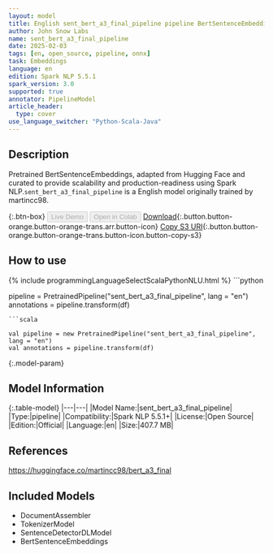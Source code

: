```yaml
---
layout: model
title: English sent_bert_a3_final_pipeline pipeline BertSentenceEmbeddings from martincc98
author: John Snow Labs
name: sent_bert_a3_final_pipeline
date: 2025-02-03
tags: [en, open_source, pipeline, onnx]
task: Embeddings
language: en
edition: Spark NLP 5.5.1
spark_version: 3.0
supported: true
annotator: PipelineModel
article_header:
  type: cover
use_language_switcher: "Python-Scala-Java"
---
```


## Description

Pretrained BertSentenceEmbeddings, adapted from Hugging Face and curated to provide scalability and production-readiness using Spark NLP.`sent_bert_a3_final_pipeline` is a English model originally trained by martincc98.

{:.btn-box}
<button class="button button-orange" disabled>Live Demo</button>
<button class="button button-orange" disabled>Open in Colab</button>
[Download](https://s3.amazonaws.com/auxdata.johnsnowlabs.com/public/models/sent_bert_a3_final_pipeline_en_5.5.1_3.0_1738614982845.zip){:.button.button-orange.button-orange-trans.arr.button-icon}
[Copy S3 URI](s3://auxdata.johnsnowlabs.com/public/models/sent_bert_a3_final_pipeline_en_5.5.1_3.0_1738614982845.zip){:.button.button-orange.button-orange-trans.button-icon.button-copy-s3}

## How to use



<div class="tabs-box" markdown="1">
{% include programmingLanguageSelectScalaPythonNLU.html %}
```python

pipeline = PretrainedPipeline("sent_bert_a3_final_pipeline", lang = "en")
annotations =  pipeline.transform(df)   

```
```scala

val pipeline = new PretrainedPipeline("sent_bert_a3_final_pipeline", lang = "en")
val annotations = pipeline.transform(df)

```
</div>

{:.model-param}
## Model Information

{:.table-model}
|---|---|
|Model Name:|sent_bert_a3_final_pipeline|
|Type:|pipeline|
|Compatibility:|Spark NLP 5.5.1+|
|License:|Open Source|
|Edition:|Official|
|Language:|en|
|Size:|407.7 MB|

## References

https://huggingface.co/martincc98/bert_a3_final

## Included Models

- DocumentAssembler
- TokenizerModel
- SentenceDetectorDLModel
- BertSentenceEmbeddings